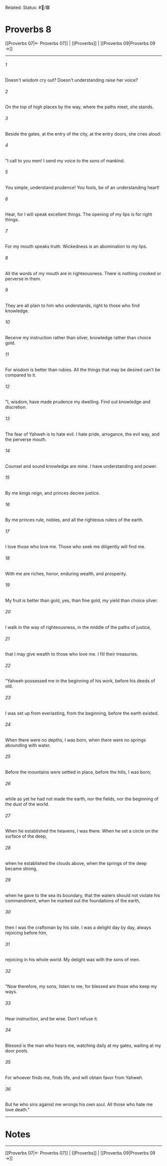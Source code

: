 Related:
Status: #📖/🟥
# Proverbs 8

[[Proverbs 07|← Proverbs 07]] | [[Proverbs]] | [[Proverbs 09|Proverbs 09 →]]
***



###### 1 
Doesn't wisdom cry out? Doesn't understanding raise her voice? 

###### 2 
On the top of high places by the way, where the paths meet, she stands. 

###### 3 
Beside the gates, at the entry of the city, at the entry doors, she cries aloud: 

###### 4 
"I call to you men! I send my voice to the sons of mankind. 

###### 5 
You simple, understand prudence! You fools, be of an understanding heart! 

###### 6 
Hear, for I will speak excellent things. The opening of my lips is for right things. 

###### 7 
For my mouth speaks truth. Wickedness is an abomination to my lips. 

###### 8 
All the words of my mouth are in righteousness. There is nothing crooked or perverse in them. 

###### 9 
They are all plain to him who understands, right to those who find knowledge. 

###### 10 
Receive my instruction rather than silver, knowledge rather than choice gold. 

###### 11 
For wisdom is better than rubies. All the things that may be desired can't be compared to it. 

###### 12 
"I, wisdom, have made prudence my dwelling. Find out knowledge and discretion. 

###### 13 
The fear of Yahweh is to hate evil. I hate pride, arrogance, the evil way, and the perverse mouth. 

###### 14 
Counsel and sound knowledge are mine. I have understanding and power. 

###### 15 
By me kings reign, and princes decree justice. 

###### 16 
By me princes rule, nobles, and all the righteous rulers of the earth. 

###### 17 
I love those who love me. Those who seek me diligently will find me. 

###### 18 
With me are riches, honor, enduring wealth, and prosperity. 

###### 19 
My fruit is better than gold, yes, than fine gold, my yield than choice silver. 

###### 20 
I walk in the way of righteousness, in the middle of the paths of justice, 

###### 21 
that I may give wealth to those who love me. I fill their treasuries. 

###### 22 
"Yahweh possessed me in the beginning of his work, before his deeds of old. 

###### 23 
I was set up from everlasting, from the beginning, before the earth existed. 

###### 24 
When there were no depths, I was born, when there were no springs abounding with water. 

###### 25 
Before the mountains were settled in place, before the hills, I was born; 

###### 26 
while as yet he had not made the earth, nor the fields, nor the beginning of the dust of the world. 

###### 27 
When he established the heavens, I was there. When he set a circle on the surface of the deep, 

###### 28 
when he established the clouds above, when the springs of the deep became strong, 

###### 29 
when he gave to the sea its boundary, that the waters should not violate his commandment, when he marked out the foundations of the earth, 

###### 30 
then I was the craftsman by his side. I was a delight day by day, always rejoicing before him, 

###### 31 
rejoicing in his whole world. My delight was with the sons of men. 

###### 32 
"Now therefore, my sons, listen to me, for blessed are those who keep my ways. 

###### 33 
Hear instruction, and be wise. Don't refuse it. 

###### 34 
Blessed is the man who hears me, watching daily at my gates, waiting at my door posts. 

###### 35 
For whoever finds me, finds life, and will obtain favor from Yahweh. 

###### 36 
But he who sins against me wrongs his own soul. All those who hate me love death."

---
# Notes


***
[[Proverbs 07|← Proverbs 07]] | [[Proverbs]] | [[Proverbs 09|Proverbs 09 →]]
